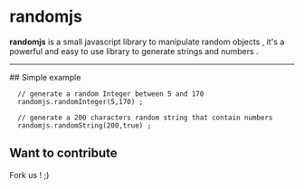 randomjs
========

**randomjs** is a small javascript library to manipulate random objects , it's a powerful and easy to use library to generate strings and numbers .

<hr>
## Simple example
    
      // generate a random Integer between 5 and 170
      randomjs.randomInteger(5,170) ;
      
      // generate a 200 characters random string that contain numbers
      randomjs.randomString(200,true) ; 
      
   
## Want to contribute 
Fork us ! ;)

